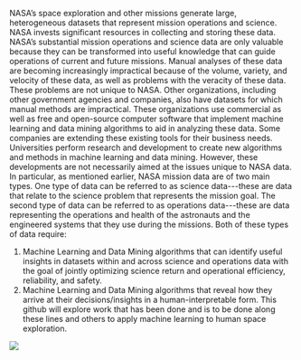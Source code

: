 NASA’s space exploration and other missions generate large, heterogeneous datasets that
represent mission operations and science. NASA invests significant resources in collecting and
storing these data. NASA’s substantial mission operations and science data are only valuable
because they can be transformed into useful knowledge that can guide operations of current and
future missions. Manual analyses of these data are becoming increasingly impractical because of
the volume, variety, and velocity of these data, as well as problems with the veracity of these
data.
These problems are not unique to NASA. Other organizations, including other government
agencies and companies, also have datasets for which manual methods are impractical. These
organizations use commercial as well as free and open-source computer software that implement
machine learning and data mining algorithms to aid in analyzing these data. Some companies are
extending these existing tools for their business needs. Universities perform research and
development to create new algorithms and methods in machine learning and data mining.
However, these developments are not necessarily aimed at the issues unique to NASA data. In
particular, as mentioned earlier, NASA mission data are of two main types. One type of data can
be referred to as science data---these are data that relate to the science problem that represents
the mission goal. The second type of data can be referred to as operations data---these are data
representing the operations and health of the astronauts and the engineered systems that they use
during the missions. Both of these types of data require:
1. Machine Learning and Data Mining algorithms that can identify useful insights in datasets
within and across science and operations data with the goal of jointly optimizing science return
and operational efficiency, reliability, and safety.
2. Machine Learning and Data Mining algorithms that reveal how they arrive at their
decisions/insights in a human-interpretable form.
This github will explore work that has been done and is to be done along these lines and others
to apply machine learning to human space exploration.

![](https://github.com/mj555/modules/blob/master/output_GLK8jZ(1).gif)
